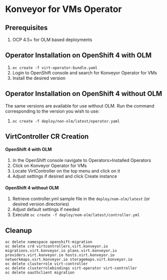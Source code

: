 # Konveyor for VMs Operator

## Prerequisites

1. OCP 4.5+ for OLM based deployments

## Operator Installation on OpenShift 4 with OLM
1. `oc create -f virt-operator-bundle.yaml`
1. Login to OpenShift console and search for Konveyor Operator for VMs
1. Install the desired version

## Operator Installation on OpenShift 4 without OLM
The same versions are available for use without OLM. Run the command corresponding to the version you wish to use:
1. `oc create -f deploy/non-olm/latest/operator.yaml`

## VirtController CR Creation
#### OpenShift 4 with OLM
1. In the OpenShift console navigate to Operators>Installed Operators
1. Click on Konveyor Operator for VMs
1. Locate VirtController on the top menu and click on it
1. Adjust settings if desired and click Create instance

#### OpenShift 4 without OLM
1. Retrieve controller.yml sample file in the `deploy/nom-olm/latest` (or desired version directories)
1. Adjust default settings if needed
1. Execute `oc create -f deploy/nom-olm/latest/controller.yml`

## Cleanup
```
oc delete namespace openshift-migration
oc delete crd virtcontrollers.virt.konveyor.io migrations.virt.konveyor.io plans.virt.konveyor.io providers.virt.konveyor.io hosts.virt.konveyor.io networkmaps.virt.konveyor.io storagemaps.virt.konveyor.io
oc delete clusterrole virt-controller
oc delete clusterrolebindings virt-operator virt-controller
oc delete oauthclient migration
```
